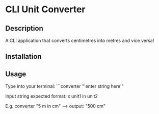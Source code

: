 # CLI Unit Converter

## Description

A CLI application that converts centimetres into metres and vice versa!

## Installation

## Usage

Type into your terminal: ```converter "'enter string here'"

Input string expected format: x unit1 in unit2

E.g. converter "5 m in cm" --> output: "500 cm"
